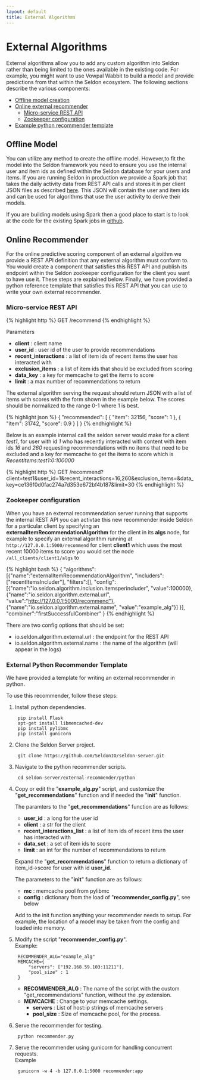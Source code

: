 ```yaml
---
layout: default
title: External Algorithms
---
```


# External Algorithms

External algorithms allow you to add any custom algorithm into Seldon rather than being limited to the ones available in the existing code. For example, you might want to use Vowpal Wabbit to build a model and provide predictions from that within the Seldon ecosystem. The following sections describe the various components:

 * [Offline model creation](#offline-model)
 * [Online external recommender](#online-model)
   * [Micro-service REST API](#rest-api)
   * [Zookeeper configuration](#zookeeper-conf)
 * [Example python recommender template](#python-template)

## Offline Model<a name="offline-model"></a>

You can utilize any method to create the offline model. However,to fit the model into the Seldon framework you need to ensure you use the internal user and item ids as defined within the Seldon database for your users and items. If you are running Seldon in production we provide a Spark job that takes the daily activity data from REST API calls and stores it in per client JSON files as described [here](spark-models.html#actions). This JSON will contain the user and item ids and can be used for algorithms that use the user activity to derive their models.

If you are building models using Spark then a good place to start is to look at the code for the existing Spark jobs in [github](https://github.com/SeldonIO/seldon-server/offline-jobs/spark/).

## Online Recommender<a name="online-model"></a>
For the online predictive scoring component of an external algoithm we provide a REST API definition that any external algorithm must conform to. You would create a component that satisfies this REST API and publish its endpoint within the Seldon zookeeper configuration for the client you want to have use it. These steps are explained below. Finally, we have provided a python reference template that satisfies this REST API that you can use to write your own external recommender.

### Micro-service REST API<a name="rest-api"></a>

{% highlight http %}
GET     /recommend
{% endhighlight %}	

Parameters

 * **client** : client name
 * **user_id** : user id of the user to provide recommendations
 * **recent_interactions** : a list of item ids of recent items the user has interacted with
 * **exclusion_items** : a list of item ids that should be excluded from scoring
 * **data_key** : a key for memcache to get the items to score
 * **limit** : a max number of recommendations to return

The external algorithm serving the request should return JSON with a list of items with scores with the form shown in the example below. The scores should be normalized to the range 0-1 where 1 is best.

{% highlight json %}
{
  "recommended": [
    {
      "item": 32156,
      "score": 1
    },
    {
      "item": 31742,
      "score": 0.9
    }
  ]
}
{% endhighlight %}	

Below is an example internal call the seldon server would make for a client *test1*, for user with id *1* who has recently interacted with content with item ids *16* and *260* requesting recommendations with no items that need to be excluded and a key for memcache to get the items to score which is *RecentItems:test1:0:100000*

{% highlight http %}
GET /recommend?client=test1&user_id=1&recent_interactions=16,260&exclusion_items=&data_key=ce136f0d0fac274a7d353e672bf4b187&limit=30
{% endhighlight %}	


### Zookeeper configuration<a name="zookeeper-conf"></a>
When you have an external recommendation server running that supports the internal REST API you can activtae this new recommender inside Seldon for a particular client by specifying an **externalItemRecommendationAlgorithm** for the client in its **algs** node, for example to specify an external algorithm running at ```http://127.0.0.1:5000/recommend``` for client **client1** which uses the most recent 10000 items to score you would set the node ```/all_clients/client1/algs``` to 

{% highlight bash %}
{
"algorithms":
	[{"name":"externalItemRecommendationAlgorithm",
	"includers":["recentItemsIncluder"],
	"filters":[],
	"config":[{"name":"io.seldon.algorithm.inclusion.itemsperincluder",
	           "value":100000},
		   {"name":"io.seldon.algorithm.external.url",
		    "value":"http://127.0.0.1:5000/recommend"},
		   {"name":"io.seldon.algorithm.external.name",
                    "value":"example_alg"}]
         }],
"combiner":"firstSuccessfulCombiner"
}
{% endhighlight %}	

There are two config options that should be set:

 * io.seldon.algorithm.external.url : the endpoint for the REST API 
 * io.seldon.algorithm.external.name : the name of the algorithm (will appear in the logs)

### External Python Recommender Template<a name="python-template"></a>
We have provided a template for writing an external recommender in python.

To use this recommender, follow these steps:

1. Install python dependencies.

        pip install Flask
        apt-get install libmemcached-dev
        pip install pylibmc
        pip install gunicorn

1. Clone the Seldon Server project.

        git clone https://github.com/SeldonIO/seldon-server.git

1. Navigate to the python recommender scripts.

        cd seldon-server/external-recommender/python

1. Copy or edit the "**example_alg.py**" script, and customize the "**get_recommendations**" function and if needed the "**init**" function.

    The paramters to the "**get_recommendations**" function are as follows:

    * **user_id** : a long for the user id
    * **client** : a str for the client
    * **recent_interactions_list** : a list of item ids of recent itms the user has interacted with
    * **data_set** : a set of item ids to score
    * **limit** : an int for the number of recommendations to return

    Expand the "**get_recommendations**" function to return a dictionary of item_id->score for user with id **user_id**.

    The parameters to the "**init**" function are as follows:

    * **mc** : memcache pool from pylibmc
    * **config** : dictionary from the load of "**recommender_config.py**", see below

    Add to the init function anything your recommender needs to setup. For example, the location of a model may be taken from the config and loaded into memory.

1. Modify the script "**recommender_config.py**".  
    Example:

        RECOMMENDER_ALG="example_alg"
        MEMCACHE={
            "servers": ["192.168.59.103:11211"],
            "pool_size" : 1
        }

    * **RECOMMENDER_ALG** : The name of the script with the custom "get_recommendations" function, without the .py extension.
    * **MEMCACHE** : Change to your memcache settings.
        * **servers** : List of host:ip strings of memcache servers
        * **pool_size** : Size of memcache pool, for the process.

1. Serve the recommender for testing.

        python recommender.py

1. Serve the recommender using gunicorn for handling concurrent requests.  
    Example

        gunicorn -w 4 -b 127.0.0.1:5000 recommender:app

